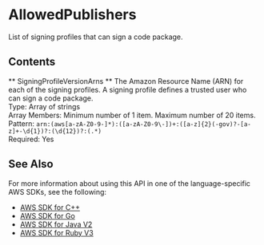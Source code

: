 # AllowedPublishers<a name="API_AllowedPublishers"></a>

List of signing profiles that can sign a code package\. 

## Contents<a name="API_AllowedPublishers_Contents"></a>

 ** SigningProfileVersionArns **   <a name="SSS-Type-AllowedPublishers-SigningProfileVersionArns"></a>
The Amazon Resource Name \(ARN\) for each of the signing profiles\. A signing profile defines a trusted user who can sign a code package\.   
Type: Array of strings  
Array Members: Minimum number of 1 item\. Maximum number of 20 items\.  
Pattern: `arn:(aws[a-zA-Z0-9-]*):([a-zA-Z0-9\-])+:([a-z]{2}(-gov)?-[a-z]+-\d{1})?:(\d{12})?:(.*)`   
Required: Yes

## See Also<a name="API_AllowedPublishers_SeeAlso"></a>

For more information about using this API in one of the language\-specific AWS SDKs, see the following:
+  [AWS SDK for C\+\+](https://docs.aws.amazon.com/goto/SdkForCpp/lambda-2015-03-31/AllowedPublishers) 
+  [AWS SDK for Go](https://docs.aws.amazon.com/goto/SdkForGoV1/lambda-2015-03-31/AllowedPublishers) 
+  [AWS SDK for Java V2](https://docs.aws.amazon.com/goto/SdkForJavaV2/lambda-2015-03-31/AllowedPublishers) 
+  [AWS SDK for Ruby V3](https://docs.aws.amazon.com/goto/SdkForRubyV3/lambda-2015-03-31/AllowedPublishers) 